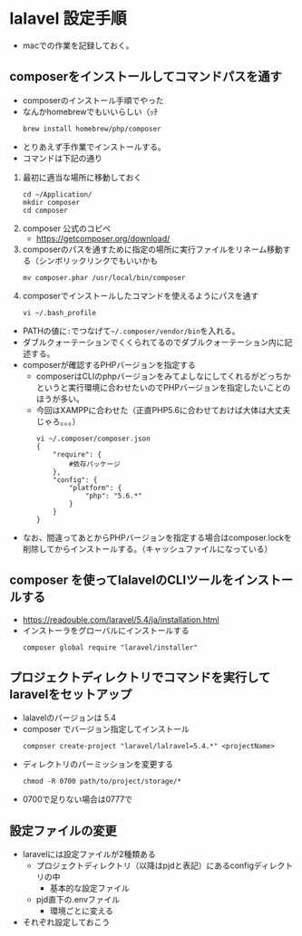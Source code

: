 # lalavel 設定手順

* macでの作業を記録しておく。

## composerをインストールしてコマンドパスを通す

* composerのインストール手順でやった
* なんかhomebrewでもいいらしい（ｯﾁ
    ```shell
    brew install homebrew/php/composer
    ```
* とりあえず手作業でインストールする。
* コマンドは下記の通り

1. 最初に適当な場所に移動しておく
    ```shell
    cd ~/Application/
    mkdir composer
    cd composer
    ```
1. composer 公式のコピペ
    * <https://getcomposer.org/download/>
1. composerのパスを通すために指定の場所に実行ファイルをリネーム移動する（シンボリックリンクでもいいかも
    ```shell
    mv composer.phar /usr/local/bin/composer
    ```
1. composerでインストールしたコマンドを使えるようにパスを通す
    ```shell
    vi ~/.bash_profile
    ```
* PATHの値に`:`でつなげて`~/.composer/vendor/bin`を入れる。
* ダブルクォーテーションでくくられてるのでダブルクォーテーション内に記述する。
* composerが確認するPHPバージョンを指定する
  * composerはCLIのphpバージョンをみてよしなにしてくれるがどっちかというと実行環境に合わせたいのでPHPバージョンを指定したいことのほうが多い。
  * 今回はXAMPPに合わせた（正直PHP5.6に合わせておけば大体は大丈夫じゃろ。。。）
    ```shell
    vi ~/.composer/composer.json
    {
        "require": {
            #依存パッケージ
        },
        "config": {
            "platform": {
                "php": "5.6.*"
            }
        }
    }
    ```
* なお、間違ってあとからPHPバージョンを指定する場合はcomposer.lockを削除してからインストールする。（キャッシュファイルになっている）

## composer を使ってlalavelのCLIツールをインストールする

* <https://readouble.com/laravel/5.4/ja/installation.html>
* インストーラをグローバルにインストールする
    ```shell
    composer global require "laravel/installer"
    ```

## プロジェクトディレクトリでコマンドを実行してlaravelをセットアップ

* lalavelのバージョンは 5.4
* composer でバージョン指定してインストール
    ```shell
    composer create-project "laravel/lalravel=5.4.*" <projectName>
    ```
* ディレクトリのパーミッションを変更する
    ```shell
    chmod -R 0700 path/to/project/storage/*
    ```
* 0700で足りない場合は0777で

## 設定ファイルの変更

* laravelには設定ファイルが2種類ある
  * プロジェクトディレクトリ（以降はpjdと表記）にあるconfigディレクトリの中
    * 基本的な設定ファイル
  * pjd直下の.envファイル
    * 環境ごとに変える
* それぞれ設定しておこう
